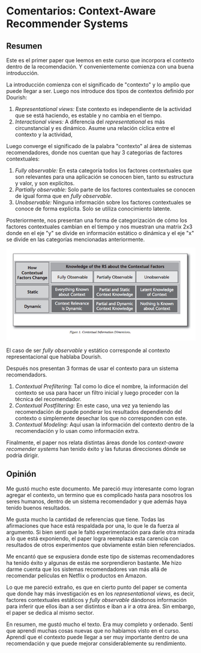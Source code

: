 # Comentarios: Context-Aware Recommender Systems
## Resumen
Este es el primer paper que leemos en este curso que incorpora el contexto dentro de la recomendación. Y convenientemente comienza con una buena introducción.

La introducción comienza con el significado de "contexto" y lo amplio que puede llegar a ser. Luego nos introduce dos tipos de contextos definido por Dourish:

1. *Representational views:* Este contexto es independiente de la actividad que se está haciendo, es estable y no cambia en el tiempo.
2. *Interactional views:* A diferencia del *representational* es más circunstancial y es dinámico. Asume una relación cíclica entre el contexto y la actividad,

Luego converge el significado de la palabra "contexto" al área de sistemas recomendadores, donde nos cuentan que hay 3 categorias de factores contextuales:

1. *Fully observable:* En esta categoría todos los factores contextuales que son relevantes para una aplicación se conocen bien, tanto su estructura y valor, y son explícitos.
2. *Partially observable:* Solo parte de los factores contextuales se conocen de igual forma que en *fully observable*.
3. *Unobservable:* Ninguna información sobre los factores contextuales se conoce de forma explícita. Solo se utiliza conocimiento latente.

Posteriormente, nos presentan una forma de categorización de cómo los factores contextuales cambian en el tiempo y nos muestran una matrix 2x3 donde en el eje "y" se divide en información estático o dinámica y el eje "x" se divide en las categorías mencionadas anteriormente.

![Imagenes/lectura5-1.png](Imagenes/lectura5-1.png)

El caso de ser *fully observable* y estático corresponde al contexto representacional que hablaba Dourish.

Después nos presentan 3 formas de usar el contexto para un sistema recomendadors.

1. *Contextual Prefiltering:* Tal como lo dice el nombre, la información del contexto se usa para hacer un filtro inicial y luego proceder con la técnica del recomendador.
2. *Contextual Postfiltering:* En este caso, una vez ya teniendo las recomendación de puede ponderar los resultados dependiendo del contexto o simplemente desechar los que no corresponden con este.
3. *Contextual Modeling:* Aquí usan la información del contexto dentro de la recomendación y lo usan como información extra.

Finalmente, el paper nos relata distintas áreas donde los *context-aware recomender systems* han tenido éxito y las futuras direcciones dónde se podría dirigir.

## Opinión
Me gustó mucho este documento. Me pareció muy interesante como logran agregar el contexto, un termino que es complicado hasta para nosotros los seres humanos, dentro de un sistema recomendador y que además haya tenido buenos resultados.

Me gusta mucho la cantidad de referencias que tiene. Todas las afirmaciones que hace está respaldada por una, lo que le da fuerza al argumento. Si bien sentí que le faltó experimentación para darle otra mirada a lo que está exponiendo, el paper logra reemplaza esta carencia con resultados de otros experimentos que obviamente están bien referenciados.

Me encantó que se expusiera donde este tipo de sistemas recomendadores ha tenido éxito y algunas de estás me sorprendieron bastante. Me hizo darme cuenta que los sistemas recomendadores van más allá de recomendar películas en Netflix o productos en Amazon.

Lo que me pareció extraño, es que en cierto punto del paper se comenta que donde hay más investigación es en los *representational views*, es decir, factores contextuales estáticos y *fully observable* dándonos información para inferir que ellos iban a ser distintos e iban a ir a otra área. Sin embargo, el paper se dedica al mismo sector.

En resumen, me gustó mucho el texto. Era muy completo y ordenado. Sentí que aprendí muchas cosas nuevas que no habíamos visto en el curso. Aprendí que el contexto puede llegar a ser muy importante dentro de una recomendación y que puede mejorar considerablemente su rendimiento.
